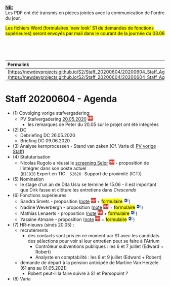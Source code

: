 <link rel="stylesheet" href="https://newdevprojects.github.io/S2/S2.css">
<link rel="stylesheet" href="S2.css">

<u><b>NB:</b></u>  
Les PDF ont été transmis en pièces jointes avec la communication de l'ordre du jour.  

<mark>Les fichiers Word (formulaires 'new look' S1 de demandes de fonctions supérieures) seront envoyés par mail dans le courant de la journée du 03.06</mark>

&nbsp;

&nbsp;

| Permalink |
| :--- |
| [https://newdevprojects.github.io/S2/Staff_20200604/20200604_Staff_Agenda.html](https://newdevprojects.github.io/S2/Staff_20200604/20200604_Staff_Agenda.html) | 

# Staff 20200604 - Agenda

* (1) Opvolging vorige stafvergadering:
	* PV Stafvergadering [20.05.2020](20200520_Staff_PV.pdf) ![](pdf.png)
		* les remarques de Peter du 20.05 sur le projet ont été intégrées
* (2) DC 
	* Debriefing DC 26.05.2020 
	* Briefing DC 09.06.2020
* (3) Analyse kernprocessen - Stand van zaken (Cf. Varia d) [PV vorige Staff](20200520_Staff_PV.pdf))
* (4) Statutarisation
	* Nicolas Rugolo a réussi le [screening Selor](Nicolas_Rugolo_Selor.pdf) ![](pdf.png) - proposition de l'intégrer dans son poste actuel<br>(`BICDIB` Expert en TIC - `S2626`- Support de proximité (ICT))
* (5) Nomination
	* le stage d'un an de Dita Uslu se termine le 15.06 - il est important que Dirk fasse et clôture les entretiens dans *Crescendo*
* (6) Fonctions supérieures
	* Sandra Smets - proposition ([note](Note_000374_fxsup_Sandra_Smets.pdf) ![](pdf.png) + <mark>formulaire</mark> ![](word.jpg))
	* Nadine Weverbergh - proposition ([note](Note_000375_fxsup_Nadine_Weverbergh.pdf) ![](pdf.png) + <mark>formulaire</mark> ![](word.jpg))
	* Mathias Lenaerts - proposition ([note](Note_000376_fxsup_Mathias_Lenaerts.pdf) ![](pdf.png) + <mark>formulaire</mark> ![](word.jpg))
	* Yassine Atmane - proposition ([note](Note_000377_fxsup_Yassine_Atmane.pdf) ![](pdf.png) + <mark>formulaire</mark> ![](word.jpg))
* (7) HR-nieuws (sinds 20.05) :
	* recrutements 
		* des contacts sont pris en ce moment par S1 avec les candidats des sélections pour voir si leur entretien peut se faire à l'Atrium
			* Contrôleur subventions publiques : les 6 et 7 juillet (Edward + Robert)
			* Analyste en comptabilité : les 8 et 9 juillet (Edward + Robert)
	* demande de départ à la pension anticipée de Martine Van Herzele (61 ans au 01.05.2021)
		* Robert peut-il la faire suivre à S1 et Persopoint ?
* (8) Varia


	
